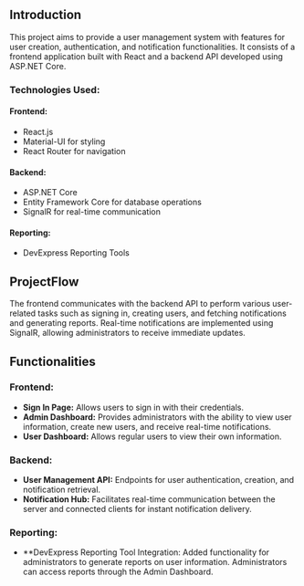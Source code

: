 ## Introduction
This project aims to provide a user management system with features for user creation, authentication, and notification functionalities. It consists of a frontend application built with React and a backend API developed using ASP.NET Core.

### Technologies Used:

#### Frontend:
- React.js
- Material-UI for styling
- React Router for navigation

#### Backend:
- ASP.NET Core
- Entity Framework Core for database operations
- SignalR for real-time communication

#### Reporting:
- DevExpress Reporting Tools


## ProjectFlow

The frontend communicates with the backend API to perform various user-related tasks such as signing in, creating users, and fetching notifications and generating reports. Real-time notifications are implemented using SignalR, allowing administrators to receive immediate updates.

## Functionalities

### Frontend:
- **Sign In Page:** Allows users to sign in with their credentials.
- **Admin Dashboard:** Provides administrators with the ability to view user information, create new users, and receive real-time notifications.
- **User Dashboard:** Allows regular users to view their own information.

### Backend:
- **User Management API:** Endpoints for user authentication, creation, and notification retrieval.
- **Notification Hub:** Facilitates real-time communication between the server and connected clients for instant notification delivery.

### Reporting:
- **DevExpress Reporting Tool Integration: Added functionality for administrators to generate reports on user information. Administrators can access reports through the Admin Dashboard.
